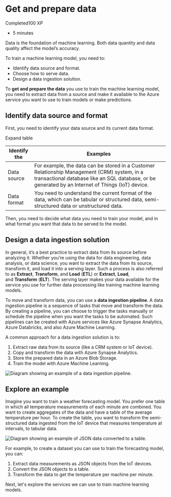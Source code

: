 # Get and prepare data

Completed100 XP

- 5 minutes

Data is the foundation of machine learning. Both data quantity and data quality affect the model’s accuracy.

To train a machine learning model, you need to:

- Identify data source and format.
- Choose how to serve data.
- Design a data ingestion solution.

To **get and prepare the data** you use to train the machine learning model, you need to extract data from a source and make it available to the Azure service you want to use to train models or make predictions.

## Identify data source and format

First, you need to identify your data source and its current data format.

Expand table

|Identify the|Examples|
|---|---|
|Data source|For example, the data can be stored in a Customer Relationship Management (CRM) system, in a transactional database like an SQL database, or be generated by an Internet of Things (IoT) device.|
|Data format|You need to understand the current format of the data, which can be tabular or structured data, semi-structured data or unstructured data.|

Then, you need to decide what data you need to train your model, and in what format you want that data to be served to the model.

## Design a data ingestion solution

In general, it’s a best practice to extract data from its source before analyzing it. Whether you’re using the data for data engineering, data analysis, or data science, you want to extract the data from its source, transform it, and load it into a serving layer. Such a process is also referred to as **Extract**, **Transform**, and **Load** (**ETL**) or **Extract**, **Load**, and **Transform** (**ELT**). The serving layer makes your data available for the service you use for further data processing like training machine learning models.

To move and transform data, you can use a **data ingestion pipeline**. A data ingestion pipeline is a sequence of tasks that move and transform the data. By creating a pipeline, you can choose to trigger the tasks manually or schedule the pipeline when you want the tasks to be automated. Such pipelines can be created with Azure services like Azure Synapse Analytics, Azure Databricks, and also Azure Machine Learning.

A common approach for a data ingestion solution is to:

1. Extract raw data from its source (like a CRM system or IoT device).
2. Copy and transform the data with Azure Synapse Analytics.
3. Store the prepared data in an Azure Blob Storage.
4. Train the model with Azure Machine Learning.

![Diagram showing an example of a data ingestion pipeline.](https://learn.microsoft.com/en-us/training/wwl-data-ai/design-machine-learning-model-training-solution/media/data-ingestion-pipeline.png)

## Explore an example

Imagine you want to train a weather forecasting model. You prefer one table in which all temperature measurements of each minute are combined. You want to create aggregates of the data and have a table of the average temperature per hour. To create the table, you want to transform the semi-structured data ingested from the IoT device that measures temperature at intervals, to tabular data.

![Diagram showing an example of JSON data converted to a table.](https://learn.microsoft.com/en-us/training/wwl-data-ai/design-machine-learning-model-training-solution/media/json-to-table.png)

For example, to create a dataset you can use to train the forecasting model, you can:

1. Extract data measurements as JSON objects from the IoT devices.
2. Convert the JSON objects to a table.
3. Transform the data to get the temperature per machine per minute.

Next, let's explore the services we can use to train machine learning models.